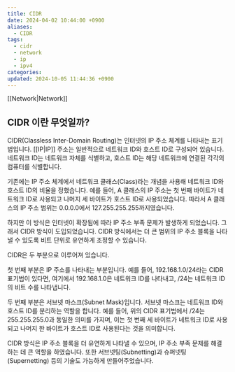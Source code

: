 ```yaml
---
title: CIDR
date: 2024-04-02 10:44:00 +0900
aliases:
  - CIDR
tags:
  - cidr
  - network
  - ip
  - ipv4
categories: 
updated: 2024-10-05 11:44:36 +0900
---
```


[[Network|Network]]

## CIDR 이란 무엇일까?

CIDR(Classless Inter-Domain Routing)는 인터넷의 IP 주소 체계를 나타내는 표기법입니다. [[IP|IP]] 주소는 일반적으로 네트워크 ID와 호스트 ID로 구성되어 있습니다. 네트워크 ID는 네트워크 자체를 식별하고, 호스트 ID는 해당 네트워크에 연결된 각각의 컴퓨터를 식별합니다.

기존에는 IP 주소 체계에서 네트워크 클래스(Class)라는 개념을 사용해 네트워크 ID와 호스트 ID의 비율을 정했습니다. 예를 들어, A 클래스의 IP 주소는 첫 번째 바이트가 네트워크 ID로 사용되고 나머지 세 바이트가 호스트 ID로 사용되었습니다. 따라서 A 클래스의 IP 주소 범위는 0.0.0.0에서 127.255.255.255까지였습니다.

하지만 이 방식은 인터넷이 확장됨에 따라 IP 주소 부족 문제가 발생하게 되었습니다. 그래서 CIDR 방식이 도입되었습니다. CIDR 방식에서는 더 큰 범위의 IP 주소 블록을 나타낼 수 있도록 비트 단위로 유연하게 조정할 수 있습니다.

CIDR은 두 부분으로 이루어져 있습니다.

첫 번째 부분은 IP 주소를 나타내는 부분입니다. 예를 들어, 192.168.1.0/24라는 CIDR 표기법이 있다면, 여기에서 192.168.1.0은 네트워크 ID를 나타내고, /24는 네트워크 ID의 비트 수를 나타냅니다.

두 번째 부분은 서브넷 마스크(Subnet Mask)입니다. 서브넷 마스크는 네트워크 ID와 호스트 ID를 분리하는 역할을 합니다. 예를 들어, 위의 CIDR 표기법에서 /24는 255.255.255.0과 동일한 의미를 가지며, 이는 첫 번째 세 바이트가 네트워크 ID로 사용되고 나머지 한 바이트가 호스트 ID로 사용된다는 것을 의미합니다.

CIDR 방식은 IP 주소 블록을 더 유연하게 나타낼 수 있으며, IP 주소 부족 문제를 해결하는 데 큰 역할을 하였습니다. 또한 서브넷팅(Subnetting)과 슈퍼넷팅(Supernetting) 등의 기술도 가능하게 만들어주었습니다.
